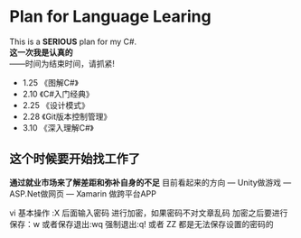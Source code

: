 # Plan for Language Learing  
This is a **SERIOUS** plan for my C#.   
**这一次我是认真的**   
——时间为结束时间，请抓紧! 
+ 1.25  《图解C#》  
+ 2.10  《C#入门经典》  
+ 2.25  《设计模式》  
+ 2.28  《Git版本控制管理》
+ 3.10  《深入理解C#》  
## 这个时候要开始找工作了
**通过就业市场来了解差距和弥补自身的不足**
目前看起来的方向
— Unity做游戏
— ASP.Net做网页
— Xamarin 做跨平台APP

vi 基本操作 :X 后面输入密码 进行加密，如果密码不对文章乱码
加密之后要进行保存：w 或者保存退出:wq 
强制退出:q! 或者 ZZ 都是无法保存设置的密码的

